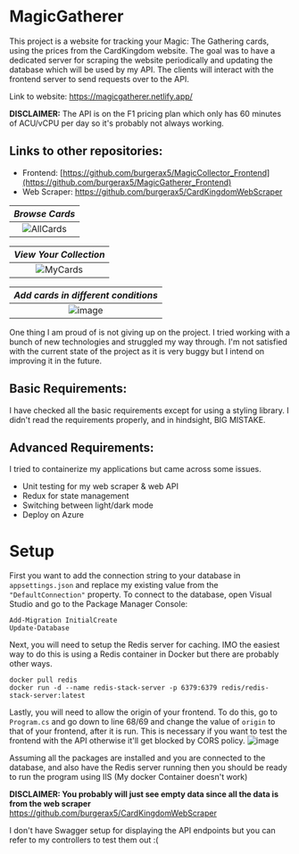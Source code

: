 # MagicGatherer
This project is a website for tracking your Magic: The Gathering cards, using the prices from the CardKingdom website. The goal was to have a dedicated server for scraping the website periodically and updating the database which will be used by my API. The clients will interact with the frontend server to send requests over to the API.

Link to website: https://magicgatherer.netlify.app/

**DISCLAIMER:** The API is on the F1 pricing plan which only has 60 minutes of ACU/vCPU per day so it's probably not always working.

## Links to other repositories:
- Frontend: [https://github.com/burgerax5/MagicCollector_Frontend](https://github.com/burgerax5/MagicGatherer_Frontend)
- Web Scraper: https://github.com/burgerax5/CardKingdomWebScraper

| *Browse Cards* |
| :--: |
|![AllCards](https://github.com/user-attachments/assets/47e34233-d055-4596-babc-a1509c93c831) |

| *View Your Collection* |
| :--: |
| ![MyCards](https://github.com/user-attachments/assets/a57d7745-1c49-4b02-ab0c-19507f6076d5) |

| *Add cards in different conditions* |
| :--: |
| ![image](https://github.com/user-attachments/assets/ae24f711-b0e2-4f37-af37-1faf9870d322) |

One thing I am proud of is not giving up on the project. I tried working with a bunch of new technologies and struggled my way through. I'm not satisfied with the current state of the project as it is very buggy but I intend on improving it in the future.

## Basic Requirements:
I have checked all the basic requirements except for using a styling library. I didn't read the requirements properly, and in hindsight, BIG MISTAKE.

## Advanced Requirements:
I tried to containerize my applications but came across some issues.
- Unit testing for my web scraper & web API
- Redux for state management
- Switching between light/dark mode
- Deploy on Azure

# Setup
First you want to add the connection string to your database in `appsettings.json` and replace my existing value from the `"DefaultConnection"` property. To connect to the database, open Visual Studio and go to the Package Manager Console:
```
Add-Migration InitialCreate
Update-Database
```
Next, you will need to setup the Redis server for caching. IMO the easiest way to do this is using a Redis container in Docker but there are probably other ways.
```
docker pull redis
docker run -d --name redis-stack-server -p 6379:6379 redis/redis-stack-server:latest
```
Lastly, you will need to allow the origin of your frontend. To do this, go to `Program.cs` and go down to line 68/69 and change the value of `origin` to that of your frontend, after it is run. This is necessary if you want to test the frontend with the API otherwise it'll get blocked by CORS policy.
![image](https://github.com/user-attachments/assets/75db2044-4812-41b5-904a-691ce3f8d97a)

Assuming all the packages are installed and you are connected to the database, and also have the Redis server running then you should be ready to run the program using IIS (My docker Container doesn't work)

**DISCLAIMER: You probably will just see empty data since all the data is from the web scraper** https://github.com/burgerax5/CardKingdomWebScraper

I don't have Swagger setup for displaying the API endpoints but you can refer to my controllers to test them out :(
